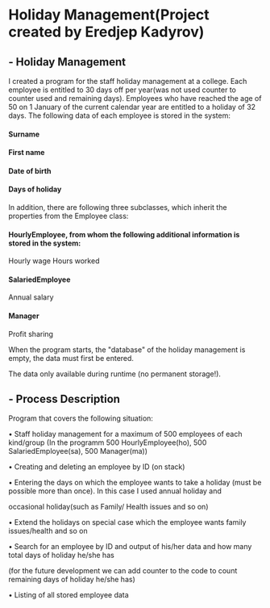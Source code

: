 # Holiday Management(Project created by Eredjep Kadyrov)
##  - Holiday Management


I created a program for the staff holiday management at a college.
Each employee is entitled to 30 days off per year(was not used counter to counter used and remaining days).
Employees who have reached the age of 50 on 1 January of the current calendar year are entitled to a holiday of 32 days.
The following data of each employee is stored in the system:

#### Surname
#### First name
#### Date of birth
#### Days of holiday 
In addition, there are following three subclasses, which inherit the properties from the Employee class:

#### HourlyEmployee, from whom the following additional information is stored in the system:

Hourly wage
Hours worked

#### SalariedEmployee

Annual salary

#### Manager

Profit sharing

When the program starts, the "database" of the holiday management is empty, the data must first be entered.

The data only available during runtime (no permanent storage!).

##  - Process Description
Program that covers the following situation:

• Staff holiday management for a maximum of 500 employees of each kind/group (In the programm 500 HourlyEmployee(ho), 500 SalariedEmployee(sa), 500 Manager(ma))

• Creating and deleting an employee by ID (on stack)

• Entering the days on which the employee wants to take a holiday (must be possible more than once). In this case I used annual holiday and 

occasional holiday(such as Family/ Health issues and so on)

• Extend the holidays on special case which the employee wants family issues/health and so on 

• Search for an employee by ID and output of his/her data and how many total days of holiday he/she has 

(for the future development  we can add counter to the code to count remaining days of holiday he/she has)

• Listing of all stored employee data







